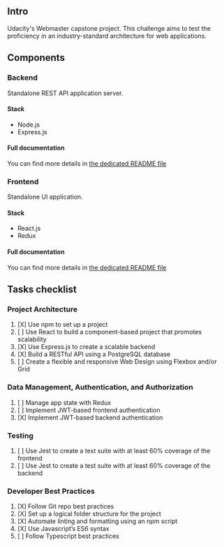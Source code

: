 ## Intro

Udacity's Webmaster capstone project. This challenge aims to test the proficiency in an industry-standard architecture
for web applications.

## Components

### Backend

Standalone REST API application server.

#### Stack

* Node.js
* Express.js

#### Full documentation

You can find more details in [the dedicated README file](./backend/README.md)


### Frontend

Standalone UI application.

#### Stack

* React.js
* Redux

#### Full documentation

You can find more details in [the dedicated README file](./frontend/README.md)


## Tasks checklist


### Project Architecture

1. [X] Use npm to set up a project
2. [ ] Use React to build a component-based project that promotes scalability
3. [X] Use Express.js to create a scalable backend
4. [X] Build a RESTful API using a PostgreSQL database
5. [ ] Create a flexible and responsive Web Design using Flexbox and/or Grid



### Data Management, Authentication, and Authorization

1. [ ] Manage app state with Redux
2. [ ] Implement JWT-based frontend authentication
3. [X] Implement JWT-based backend authentication



### Testing

1. [ ] Use Jest to create a test suite with at least 60% coverage of the frontend
2. [ ] Use Jest to create a test suite with at least 60% coverage of the backend


### Developer Best Practices

1. [X] Follow Git repo best practices
2. [X] Set up a logical folder structure for the project
3. [X] Automate linting and formatting using an npm script
4. [X] Use Javascript’s ES6 syntax
5. [ ] Follow Typescript best practices










